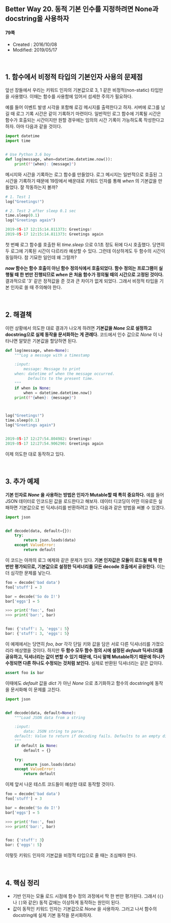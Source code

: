 ## Better Way 20. 동적 기본 인수를 지정하려면 None과 docstring을 사용하자

#### 79쪽

* Created : 2016/10/08
* Modified: 2019/05/17  

<Br>

## 1. 함수에서 비정적 타입의 기본인자 사용의 문제점

앞선 장들에서 우리는 키워드 인자의 기본값으로 3, 1 같은 비정적(non-static) 타입만을 사용했다. 이때는 함수를 사용함에 있어서 섬세한 주의가 필요하다.  

예를 들어 이벤트 발생 시각을 포함해 로깅 메시지를 출력한다고 하자. 서버에 로그를 남길 때 로그 기록 시간은 같이 기록하기 마련이다. 일반적인 로그 함수에 기록될 시간은 함수가 호출되는 시간이지만 원할 경우에는 임의의 시간 기록이 가능하도록 작성한다고 하자. 아마 다음과 같을 것이다.


```python
import datetime
import time


# Use Python 3.6 boy
def log(message, when=datetime.datetime.now()):
    print(f"{when}: {message}")
```

메시지와 시간을 기록하는 로그 함수를 만들었다. 로그 메시지는 일반적으로 호출된 그 시간을 기록하기 때문에 19장에서 배운대로 키워드 인자를 통해 _when_ 의 기본값을 만들었다. 잘 작동하는지 볼까?


```python
# 1. Test 1
log("Greetings!")

# 2. Test 2 after sleep 0.1 sec
time.sleep(0.1)
log("Greetings again")

2019-05-17 12:15:14.811373: Greetings!
2019-05-17 12:15:14.811373: Greetings again
```

첫 번째 로그 함수를 호출한 뒤 _time.sleep_ 으로 0.1초 정도 뒤에 다시 호출했다. 당연히 두 로그에 기록된 시간이 다르리라 예상할 수 있다. 그런데 이상하게도 두 함수의 시간이 동일하다. 참 기묘한 일인데 왜 그럴까?

**_now_ 함수는 함수 호출이 아닌 함수 정의식에서 호출되었다. 함수 정의는 프로그램이 실행될 때 한 번만 진행되므로 _when_ 은 처음 함수가 정의될 때의 시간으로 고정된 것이다.** 결과적으로 '3' 같은 정적값을 준 것과 큰 차이가 없게 되었다. 그래서 비정적 타입을 기본 인자로 쓸 때 주의해야 한다.


<br>

## 2. 해결책

이런 상황에서 의도한 대로 결과가 나오게 하려면 **기본값을 _None_ 으로 설정하고 docstring으로 실제 동작을 문서화하는 게 관례다.** 코드에서 인수 값으로 _None_ 이 나타나면 알맞은 기본값을 할당하면 된다.


```python
def log(message, when=None):
    """Log a message with a timestamp

    :input:
        message: Message to print
	when: datetime of when the message occurred.
	      Defaults to the present time.
    """
    if when is None:
        when = datetime.datetime.now()
    print(f"{when}: {message}")



log("Greetings!")
time.sleep(0.1)
log("Greetings again")


2019-05-17 12:27:54.804982: Greetings!
2019-05-17 12:27:54.906290: Greetings again
```

이제 의도한 대로 동작하고 있다.

<br>

## 3. 추가 예제

**기본 인자로 _None_ 을 사용하는 방법은 인자가 Mutable할 때 특히 중요하다.** 예를 들어 JSON 데이터로 인코드된 값을 로드한다고 해보자. 데이터 디코딩이 어떤 이유로든 실패하면 기본값으로 빈 딕셔너리를 반환하려고 한다. 다음과 같은 방법을 써볼 수 있겠다.

```python
import json


def decode(data, default={}):
    try:
        return json.loads(data)
    except ValueError:
        return default
```

이 코드는 아까의 로그 예제와 같은 문제가 있다. **기본 인자값은 모듈이 로드될 때 딱 한 번만 평가되므로, 기본값으로 설정한 딕셔너리를 모든 decode 호출에서 공유한다.** 이는 더 심각한 문제를 낳는다.

```python
foo = decode('bad data')
foo['stuff'] = 3

bar = decode('So do I!')
bar['eggs'] = 5

>>> print('foo:', foo)
>>> print('bar:', bar)


foo: {'stuff': 3, 'eggs': 5}
bar: {'stuff': 3, 'eggs': 5}
```

이 예제에서는 당연히 _foo_, _bar_ 각각 단일 키와 값을 담은 서로 다른 딕셔너리를 가졌으리라 예상했을 것이다. 하지만 **두 함수 모두 함수 정의 시에 설정된 _default_ 딕셔너리를 공유하고, 딕셔너리는 값이 변할 수 있기 때문에, 다시 말해 Mutable하기 때문에 하나가 수정되면 다른 하나도 수정되는 것처럼 보인다.** 실제로 반환된 딕셔너리는 같은 값이다.


```python
assert foo is bar
```

이때에도 _default_ 값을 _dict_ 가 아닌 _None_ 으로 초기화하고 함수의 docstring에 동작을 문서화해 이 문제를 고친다.

```python
import json


def decode(data, default=None):
    """Load JSON data from a string

    :input:
        data: JSON string to parse.
	default: Value to return if decoding fails. Defaults to an empty dict.
    """
    if default is None:
        default = {}

    try:
        return json.loads(data)
    except ValueError:
        return default
```

이제 앞서 나온 테스트 코드들이 예상한 대로 동작할 것이다.


```python
foo = decode('bad data')
foo['stuff'] = 3

bar = decode('So do I!')
bar['eggs'] = 5

>>> print('foo:', foo)
>>> print('bar:', bar)


foo: {'stuff': 3}
bar: {'eggs': 5}
```

이렇듯 키워드 인자의 기본값을 비정적 타입으로 줄 때는 조심해야 한다.

<br>


## 4. 핵심 정리

* 기반 인자는 모듈 로드 시점에 함수 정의 과정에서 딱 한 번만 평가된다. 그래서 (`{}`나 `[]`와 같은) 동적 값에는 이상하게 동작하는 원인이 된다.
* 값이 동적인 키워드 인자는 기본값으로 _None_ 을 사용하자. 그러고 나서 함수의 docstring에 실제 기본 동작을 문서화하자.
